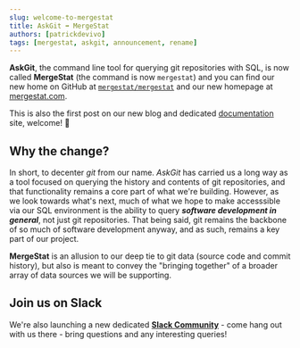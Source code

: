 ```yaml
---
slug: welcome-to-mergestat
title: AskGit ➡️ MergeStat
authors: [patrickdevivo]
tags: [mergestat, askgit, announcement, rename]
---
```


**AskGit**, the command line tool for querying git repositories with SQL, is now called **MergeStat** (the command is now `mergestat`) and you can find our new home on GitHub at [`mergestat/mergestat`](https://github.com/mergestat/mergestat) and our new homepage at [mergestat.com](https://mergestat.com/).

This is also the first post on our new blog and dedicated [documentation](https://docs.mergestat.com/) site, welcome! 🎉

## Why the change?
In short, to decenter *git* from our name.
*AskGit* has carried us a long way as a tool focused on querying the history and contents of git repositories, and that functionality remains a core part of what we're building.
However, as we look towards what's next, much of what we hope to make accesssible via our SQL environment is the ability to query ***software development in general***, not just git repositories.
That being said, git remains the backbone of so much of software development anyway, and as such, remains a key part of our project.

**MergeStat** is an allusion to our deep tie to git data (source code and commit history), but also is meant to convey the "bringing together" of a broader array of data sources we will be supporting.

## Join us on Slack
We're also launching a new dedicated [**Slack Community**](https://join.slack.com/t/mergestatcommunity/shared_invite/zt-xvvtvcz9-w3JJVIdhLgEWrVrKKNXOYg) - come hang out with us there - bring questions and any interesting queries!
